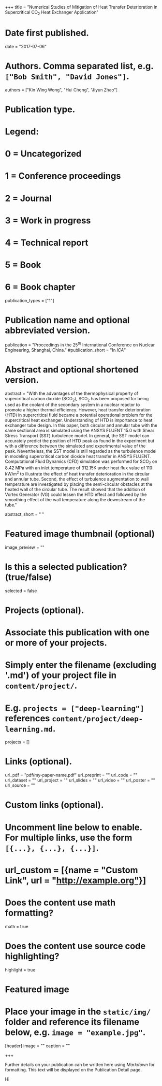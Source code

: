 +++
title = "Numerical Studies of Mitigation of Heat Transfer Deterioration in Supercritical CO$_2$ Heat Exchanger Application"

# Date first published.
date = "2017-07-06"

# Authors. Comma separated list, e.g. `["Bob Smith", "David Jones"]`.
authors = ["Kin Wing Wong", "Hui Cheng", "Jiyun Zhao"]

# Publication type.
# Legend:
# 0 = Uncategorized
# 1 = Conference proceedings
# 2 = Journal
# 3 = Work in progress
# 4 = Technical report
# 5 = Book
# 6 = Book chapter
publication_types = ["1"]

# Publication name and optional abbreviated version.
publication = "Proceedings in the 25$^{th}$ International Conference on Nuclear Engineering, Shanghai, China."
#publication_short = "In *ICA*"

# Abstract and optional shortened version.
abstract = "With the advantages of the thermophysical property of supercritical carbon dioxide (SCO$_2$), SCO$_2$ has been proposed for being used as the coolant of the secondary system in a nuclear reactor to promote a higher thermal efficiency. However, heat transfer deterioration (HTD) in supercritical fluid became a potential operational problem for the supercritical heat exchanger. Understanding of HTD is importance to heat exchanger tube design. In this paper, both circular and annular tube with the same sectional area is simulated using the ANSYS FLUENT 15.0 with Shear Stress Transport (SST) turbulence model. In general, the SST model can accurately predict the position of HTD peak as found in the experiment but with a difference between the simulated and experimental value of the peak. Nevertheless, the SST model is still regarded as the turbulence model in modeling supercritical carbon dioxide heat transfer in ANSYS FLUENT. Computational Fluid Dynamics (CFD) simulation was performed for SCO$_2$ on 8.42 MPa with an inlet temperature of 312.15K under heat flux value of 110 kW/m$^2$ to illustrate the effect of heat transfer deterioration in the circular and annular tube. Second, the effect of turbulence augmentation to wall temperature are investigated by placing the semi-circular obstacles at the heated wall of the circular tube. The result showed that the addition of Vortex Generator (VG) could lessen the HTD effect and followed by the smoothing effect of the wall temperature along the downstream of the tube."

abstract_short = " "

# Featured image thumbnail (optional)
image_preview = ""

# Is this a selected publication? (true/false)
selected = false

# Projects (optional).
#   Associate this publication with one or more of your projects.
#   Simply enter the filename (excluding '.md') of your project file in `content/project/`.
#   E.g. `projects = ["deep-learning"]` references `content/project/deep-learning.md`.
projects = []

# Links (optional).
url_pdf = "pdf/my-paper-name.pdf"
url_preprint = ""
url_code = ""
url_dataset = ""
url_project = ""
url_slides = ""
url_video = ""
url_poster = ""
url_source = ""

# Custom links (optional).
#   Uncomment line below to enable. For multiple links, use the form `[{...}, {...}, {...}]`.
# url_custom = [{name = "Custom Link", url = "http://example.org"}]

# Does the content use math formatting?
math = true

# Does the content use source code highlighting?
highlight = true

# Featured image
# Place your image in the `static/img/` folder and reference its filename below, e.g. `image = "example.jpg"`.
[header]
image = ""
caption = ""

+++

Further details on your publication can be written here using *Markdown* for formatting. This text will be displayed on the Publication Detail page.


Hi
